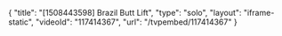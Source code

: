 {
    "title": "[1508443598] Brazil Butt Lift",
    "type": "solo",
    "layout": "iframe-static",
    "videoId": "117414367",
    "url": "\/tvpembed\/117414367"
}